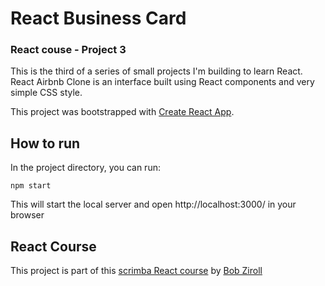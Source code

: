 # React Business Card
### React couse - Project 3

This is the third of a series of small projects I'm building to learn React. React Airbnb Clone is an interface built using React components and very simple CSS style.

This project was bootstrapped with [Create React App](https://github.com/facebook/create-react-app).

## How to run

In the project directory, you can run:

```
npm start
```

This will start the local server and open http://localhost:3000/ in your browser

## React Course
This project is part of this [scrimba React course](https://scrimba.com/learn/learnreact) by [Bob Ziroll](https://twitter.com/bobziroll?ref_src=twsrc%5Egoogle%7Ctwcamp%5Eserp%7Ctwgr%5Eauthor)
